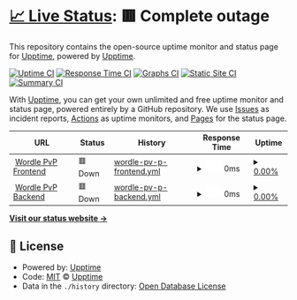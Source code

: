 # [📈 Live Status](https://flash1232.github.io/testuptime): <!--live status--> **🟥 Complete outage**

This repository contains the open-source uptime monitor and status page for [Upptime](https://flash1232.github.io/testuptime), powered by [Upptime](https://github.com/flash1232/testuptime).

[![Uptime CI](https://github.com/flash1232/testuptime/workflows/Uptime%20CI/badge.svg)](https://github.com/flash1232/testuptime/actions?query=workflow%3A%22Uptime+CI%22)
[![Response Time CI](https://github.com/flash1232/testuptime/workflows/Response%20Time%20CI/badge.svg)](https://github.com/flash1232/testuptime/actions?query=workflow%3A%22Response+Time+CI%22)
[![Graphs CI](https://github.com/flash1232/testuptime/workflows/Graphs%20CI/badge.svg)](https://github.com/flash1232/testuptime/actions?query=workflow%3A%22Graphs+CI%22)
[![Static Site CI](https://github.com/flash1232/testuptime/workflows/Static%20Site%20CI/badge.svg)](https://github.com/flash1232/testuptime/actions?query=workflow%3A%22Static+Site+CI%22)
[![Summary CI](https://github.com/flash1232/testuptime/workflows/Summary%20CI/badge.svg)](https://github.com/flash1232/testuptime/actions?query=workflow%3A%22Summary+CI%22)

With [Upptime](https://upptime.js.org), you can get your own unlimited and free uptime monitor and status page, powered entirely by a GitHub repository. We use [Issues](https://github.com/upptime/upptime/issues) as incident reports, [Actions](https://github.com/flash1232/testuptime/actions) as uptime monitors, and [Pages](https://upptime.github.io/upptime) for the status page.

<!--start: status pages-->
<!-- This summary is generated by Upptime (https://github.com/upptime/upptime) -->
<!-- Do not edit this manually, your changes will be overwritten -->
<!-- prettier-ignore -->
| URL | Status | History | Response Time | Uptime |
| --- | ------ | ------- | ------------- | ------ |
| <img alt="" src="https://icons.duckduckgo.com/ip3/wordlepvp-frontend.oxv.io.ico" height="13"> [Wordle PvP Frontend](https://wordlepvp-frontend.oxv.io) | 🟥 Down | [wordle-pv-p-frontend.yml](https://github.com/Flash1232/testuptime/commits/HEAD/history/wordle-pv-p-frontend.yml) | <details><summary><img alt="Response time graph" src="./graphs/wordle-pv-p-frontend/response-time-week.png" height="20"> 0ms</summary><br><a href="https://status.oxv.io/history/wordle-pv-p-frontend"><img alt="Response time 613" src="https://img.shields.io/endpoint?url=https%3A%2F%2Fraw.githubusercontent.com%2FFlash1232%2Ftestuptime%2FHEAD%2Fapi%2Fwordle-pv-p-frontend%2Fresponse-time.json"></a><br><a href="https://status.oxv.io/history/wordle-pv-p-frontend"><img alt="24-hour response time 0" src="https://img.shields.io/endpoint?url=https%3A%2F%2Fraw.githubusercontent.com%2FFlash1232%2Ftestuptime%2FHEAD%2Fapi%2Fwordle-pv-p-frontend%2Fresponse-time-day.json"></a><br><a href="https://status.oxv.io/history/wordle-pv-p-frontend"><img alt="7-day response time 0" src="https://img.shields.io/endpoint?url=https%3A%2F%2Fraw.githubusercontent.com%2FFlash1232%2Ftestuptime%2FHEAD%2Fapi%2Fwordle-pv-p-frontend%2Fresponse-time-week.json"></a><br><a href="https://status.oxv.io/history/wordle-pv-p-frontend"><img alt="30-day response time 0" src="https://img.shields.io/endpoint?url=https%3A%2F%2Fraw.githubusercontent.com%2FFlash1232%2Ftestuptime%2FHEAD%2Fapi%2Fwordle-pv-p-frontend%2Fresponse-time-month.json"></a><br><a href="https://status.oxv.io/history/wordle-pv-p-frontend"><img alt="1-year response time 634" src="https://img.shields.io/endpoint?url=https%3A%2F%2Fraw.githubusercontent.com%2FFlash1232%2Ftestuptime%2FHEAD%2Fapi%2Fwordle-pv-p-frontend%2Fresponse-time-year.json"></a></details> | <details><summary><a href="https://status.oxv.io/history/wordle-pv-p-frontend">0.00%</a></summary><a href="https://status.oxv.io/history/wordle-pv-p-frontend"><img alt="All-time uptime 61.55%" src="https://img.shields.io/endpoint?url=https%3A%2F%2Fraw.githubusercontent.com%2FFlash1232%2Ftestuptime%2FHEAD%2Fapi%2Fwordle-pv-p-frontend%2Fuptime.json"></a><br><a href="https://status.oxv.io/history/wordle-pv-p-frontend"><img alt="24-hour uptime 0.00%" src="https://img.shields.io/endpoint?url=https%3A%2F%2Fraw.githubusercontent.com%2FFlash1232%2Ftestuptime%2FHEAD%2Fapi%2Fwordle-pv-p-frontend%2Fuptime-day.json"></a><br><a href="https://status.oxv.io/history/wordle-pv-p-frontend"><img alt="7-day uptime 0.00%" src="https://img.shields.io/endpoint?url=https%3A%2F%2Fraw.githubusercontent.com%2FFlash1232%2Ftestuptime%2FHEAD%2Fapi%2Fwordle-pv-p-frontend%2Fuptime-week.json"></a><br><a href="https://status.oxv.io/history/wordle-pv-p-frontend"><img alt="30-day uptime 1.38%" src="https://img.shields.io/endpoint?url=https%3A%2F%2Fraw.githubusercontent.com%2FFlash1232%2Ftestuptime%2FHEAD%2Fapi%2Fwordle-pv-p-frontend%2Fuptime-month.json"></a><br><a href="https://status.oxv.io/history/wordle-pv-p-frontend"><img alt="1-year uptime 23.28%" src="https://img.shields.io/endpoint?url=https%3A%2F%2Fraw.githubusercontent.com%2FFlash1232%2Ftestuptime%2FHEAD%2Fapi%2Fwordle-pv-p-frontend%2Fuptime-year.json"></a></details>
| <img alt="" src="https://icons.duckduckgo.com/ip3/wordlepvp-backend.oxv.io.ico" height="13"> [Wordle PvP Backend](https://wordlepvp-backend.oxv.io) | 🟥 Down | [wordle-pv-p-backend.yml](https://github.com/Flash1232/testuptime/commits/HEAD/history/wordle-pv-p-backend.yml) | <details><summary><img alt="Response time graph" src="./graphs/wordle-pv-p-backend/response-time-week.png" height="20"> 0ms</summary><br><a href="https://status.oxv.io/history/wordle-pv-p-backend"><img alt="Response time 527" src="https://img.shields.io/endpoint?url=https%3A%2F%2Fraw.githubusercontent.com%2FFlash1232%2Ftestuptime%2FHEAD%2Fapi%2Fwordle-pv-p-backend%2Fresponse-time.json"></a><br><a href="https://status.oxv.io/history/wordle-pv-p-backend"><img alt="24-hour response time 0" src="https://img.shields.io/endpoint?url=https%3A%2F%2Fraw.githubusercontent.com%2FFlash1232%2Ftestuptime%2FHEAD%2Fapi%2Fwordle-pv-p-backend%2Fresponse-time-day.json"></a><br><a href="https://status.oxv.io/history/wordle-pv-p-backend"><img alt="7-day response time 0" src="https://img.shields.io/endpoint?url=https%3A%2F%2Fraw.githubusercontent.com%2FFlash1232%2Ftestuptime%2FHEAD%2Fapi%2Fwordle-pv-p-backend%2Fresponse-time-week.json"></a><br><a href="https://status.oxv.io/history/wordle-pv-p-backend"><img alt="30-day response time 0" src="https://img.shields.io/endpoint?url=https%3A%2F%2Fraw.githubusercontent.com%2FFlash1232%2Ftestuptime%2FHEAD%2Fapi%2Fwordle-pv-p-backend%2Fresponse-time-month.json"></a><br><a href="https://status.oxv.io/history/wordle-pv-p-backend"><img alt="1-year response time 553" src="https://img.shields.io/endpoint?url=https%3A%2F%2Fraw.githubusercontent.com%2FFlash1232%2Ftestuptime%2FHEAD%2Fapi%2Fwordle-pv-p-backend%2Fresponse-time-year.json"></a></details> | <details><summary><a href="https://status.oxv.io/history/wordle-pv-p-backend">0.00%</a></summary><a href="https://status.oxv.io/history/wordle-pv-p-backend"><img alt="All-time uptime 62.06%" src="https://img.shields.io/endpoint?url=https%3A%2F%2Fraw.githubusercontent.com%2FFlash1232%2Ftestuptime%2FHEAD%2Fapi%2Fwordle-pv-p-backend%2Fuptime.json"></a><br><a href="https://status.oxv.io/history/wordle-pv-p-backend"><img alt="24-hour uptime 0.00%" src="https://img.shields.io/endpoint?url=https%3A%2F%2Fraw.githubusercontent.com%2FFlash1232%2Ftestuptime%2FHEAD%2Fapi%2Fwordle-pv-p-backend%2Fuptime-day.json"></a><br><a href="https://status.oxv.io/history/wordle-pv-p-backend"><img alt="7-day uptime 0.00%" src="https://img.shields.io/endpoint?url=https%3A%2F%2Fraw.githubusercontent.com%2FFlash1232%2Ftestuptime%2FHEAD%2Fapi%2Fwordle-pv-p-backend%2Fuptime-week.json"></a><br><a href="https://status.oxv.io/history/wordle-pv-p-backend"><img alt="30-day uptime 1.38%" src="https://img.shields.io/endpoint?url=https%3A%2F%2Fraw.githubusercontent.com%2FFlash1232%2Ftestuptime%2FHEAD%2Fapi%2Fwordle-pv-p-backend%2Fuptime-month.json"></a><br><a href="https://status.oxv.io/history/wordle-pv-p-backend"><img alt="1-year uptime 23.28%" src="https://img.shields.io/endpoint?url=https%3A%2F%2Fraw.githubusercontent.com%2FFlash1232%2Ftestuptime%2FHEAD%2Fapi%2Fwordle-pv-p-backend%2Fuptime-year.json"></a></details>

<!--end: status pages-->

[**Visit our status website →**](https://flash1232.github.io/testuptime)

## 📄 License

- Powered by: [Upptime](https://github.com/upptime/upptime)
- Code: [MIT](./LICENSE) © [Upptime](https://upptime.js.org)
- Data in the `./history` directory: [Open Database License](https://opendatacommons.org/licenses/odbl/1-0/)

